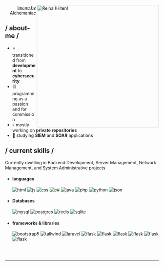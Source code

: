 <!-- <p align = center ><img src="https://i.imgur.com/x6qU1kR.png"> </p> -->
<div>

<img align="right" width="400" alt="Reina (Hiten)" src="https://static.zerochan.net/Skadi.The.Corrupting.Heart.1024.4200657.webp"/>
<div align="right">
  <a href="https://x.com/alchehehe/status/1801826982193467851">Image by Alchemaniac</a>
</div>

<h2> / about-me /</h2>

- ⭐ transitioned from **development** to **cybersecurity**
- 🟨 programming as a passion and for commission
- 💀 mostly working on **private repositories**
- 👾 studying **SIEM** and **SOAR** applications

<h2> / current skills / </h2>
Currently dwelling in Backend Development, Server Management, Network Management, and System Administrative projects

- <h4> languages </h4>
  <img src="https://img.shields.io/badge/HTML5-E34F26?style=for-the-badge&logo=html5&logoColor=white" alt="html" />
  <img src="https://img.shields.io/badge/JavaScript-F7DF1E?logo=javascript&logoColor=000&style=for-the-badge" alt="js" />
  <img src="https://img.shields.io/badge/CSS3-1572B6?style=for-the-badge&logo=css3&logoColor=white" alt = "css" />
  <img src="https://img.shields.io/badge/c%23-%23239120.svg?style=for-the-badge&logo=c-sharp&logoColor=white" alt="c#" />
  <img src="https://img.shields.io/badge/java-%23ED8B00.svg?style=for-the-badge&logo=java&logoColor=white" alt="java" />
  <img src="https://img.shields.io/badge/php-%23777BB4.svg?&logo=php&logoColor=white&style=for-the-badge" alt="php">
  <img src="https://img.shields.io/badge/Python-3776AB?logo=python&logoColor=fff&style=for-the-badge" alt="python">
  <img src="https://img.shields.io/badge/JSON-000?logo=json&logoColor=fff&style=for-the-badge" alt="json">

- <h4> Databases </h4>
  <img src="https://img.shields.io/badge/MySQL-4479A1?logo=mysql&logoColor=fff&style=for-the-badge" alt="mysql">
  <img src="https://img.shields.io/badge/Postgres-%23316192.svg?logo=postgresql&logoColor=white&style=for-the-badge" alt="postgres">
  <img src="https://img.shields.io/badge/Redis-%23DD0031.svg?logo=redis&logoColor=white&style=for-the-badge" alt="redis">
  <img src="https://img.shields.io/badge/SQLite-%2307405e.svg?logo=sqlite&logoColor=white&style=for-the-badge" alt="sqlite">

- <h4> frameworks & libraries </h4>
  <img src="https://img.shields.io/badge/bootstrap-%23563D7C.svg?style=for-the-badge&logo=bootstrap&logoColor=white" alt="bootstrap5" />
  <img src="https://img.shields.io/badge/Tailwind%20CSS-%2338B2AC.svg?logo=tailwind-css&logoColor=white&style=for-the-badge" alt="tailwind" />
  <img src="https://img.shields.io/badge/Laravel-%23FF2D20.svg?logo=laravel&logoColor=white&style=for-the-badge" alt="laravel">
  <img src="https://img.shields.io/badge/Flask-000?logo=flask&logoColor=fff&style=for-the-badge" alt="flask">
  <img src="https://img.shields.io/badge/.NET-512BD4?logo=dotnet&logoColor=fff&style=for-the-badge" alt="flask">
  <img src="https://img.shields.io/badge/Blazor-512BD4?logo=blazor&logoColor=fff&style=for-the-badge" alt="flask">
  <img src="https://img.shields.io/badge/Django-%23092E20.svg?logo=django&logoColor=white&style=for-the-badge" alt="flask">
  <img src="https://img.shields.io/badge/Docker-2496ED?logo=docker&logoColor=fff&style=for-the-badge" alt="flask">
  <img src="https://img.shields.io/badge/Flask-000?logo=flask&logoColor=fff&style=for-the-badge" alt="flask">

  </br></br>  
  </div>

---
